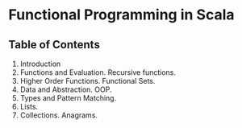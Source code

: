 # Functional Programming in Scala

## Table of Contents
1. Introduction
2. Functions and Evaluation. Recursive functions.
3. Higher Order Functions. Functional Sets.
4. Data and Abstraction. OOP.
5. Types and Pattern Matching.
6. Lists.
7. Collections. Anagrams.
